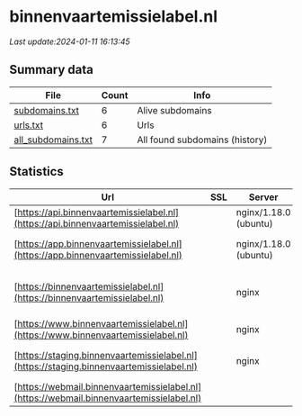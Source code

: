 # binnenvaartemissielabel.nl
*Last update:2024-01-11 16:13:45*
## Summary data
| File       | Count | Info |
|------------|-------|------|
|[subdomains.txt](/data/binnenvaartemissielabel/subdomains.txt)|6|Alive subdomains|
|[urls.txt](/data/binnenvaartemissielabel/urls.txt)|6|Urls|
|[all_subdomains.txt](/data/binnenvaartemissielabel/all_subdomains.txt)|7|All found subdomains (history)|
## Statistics
| Url | SSL | Server | Cookie | HSTS | CSP | XFO | XXP | RP | Tech |
|------------|-------|------|------|------|------|------|------|------|------|
|[https://api.binnenvaartemissielabel.nl](https://api.binnenvaartemissielabel.nl)| |nginx/1.18.0 (ubuntu)| | | | | |:white_check_mark: |Nginx:1.18.0 Ubuntu|
|[https://app.binnenvaartemissielabel.nl](https://app.binnenvaartemissielabel.nl)| |nginx/1.18.0 (ubuntu)| |:white_check_mark: | | | |:white_check_mark: |HSTS Nginx:1.18.0 Ub...|
|[https://binnenvaartemissielabel.nl](https://binnenvaartemissielabel.nl)| |nginx| |:white_check_mark: | |:white_check_mark: |:white_check_mark: |HSTS MySQL Nginx PHP...|
|[https://www.binnenvaartemissielabel.nl](https://www.binnenvaartemissielabel.nl)| |nginx| |:white_check_mark: | |:white_check_mark: |:white_check_mark: |Nginx|
|[https://staging.binnenvaartemissielabel.nl](https://staging.binnenvaartemissielabel.nl)| |nginx| | | | | |:white_check_mark: |MySQL Nginx PHP Ples...|
|[https://webmail.binnenvaartemissielabel.nl](https://webmail.binnenvaartemissielabel.nl)| | | | | | | |:white_check_mark: |Nginx|